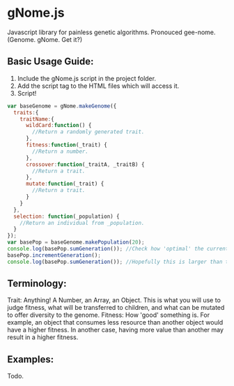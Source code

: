 # gNome.js
Javascript library for painless genetic algorithms. Pronouced gee-nome. (Genome. gNome. Get it?)

## Basic Usage Guide:
1. Include the gNome.js script in the project folder.
2. Add the script tag to the HTML files which will access it.
3. Script!

```javascript
var baseGenome = gNome.makeGenome({
  traits:{
    traitName:{
      wildCard:function() {
        //Return a randomly generated trait.
      },
      fitness:function(_trait) {
        //Return a number.
      },
      crossover:function(_traitA, _traitB) {
        //Return a trait.
      },
      mutate:function(_trait) {
        //Return a trait.
      }
    }
  },
  selection: function(_population) {
    //Return an individual from _population.
  }
});
var basePop = baseGenome.makePopulation(20);
console.log(basePop.sumGeneration()); //Check how 'optimal' the current population is.
basePop.incrementGeneration();
console.log(basePop.sumGeneration()); //Hopefully this is larger than the previous number.
```

## Terminology:
Trait: Anything! A Number, an Array, an Object. This is what you will use to judge fitness, what will be transferred to children, and what can be mutated to offer diversity to the genome.
Fitness: How 'good' something is. For example, an object that consumes less resource than another object would have a higher fitness. In another case, having more value than another may result in a higher fitness.

## Examples:
Todo.

